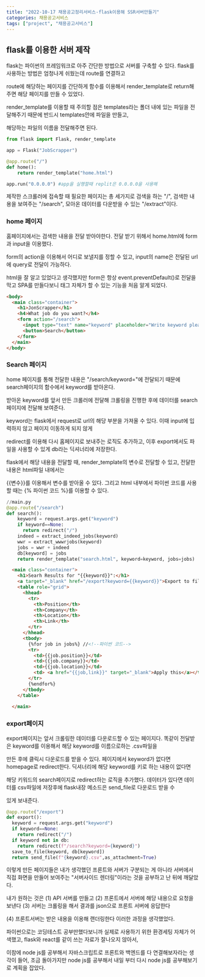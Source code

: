 ```yaml
---
title: "2022-10-17 채용공고정리서비스-flask이용해 SSR서버만들기"
categories: 채용공고서비스
tags: ["project", "채용공고서비스"]
---
```




## flask를 이용한 서버 제작

flask는 파이썬의 프레임워크로 아주 간단한 방법으로 서버를 구축할 수 있다. flask를 사용하는 방법은 엄청나게 쉬웠는데 route를 연결하고

route에 해당하는 페이지를 간단하게 함수를 이용해서 render_template로 return해주면 해당 페이지를 만들 수 있었다.

render_template를 이용할 때 주의할 점은 templates라는 폴더 내에 있는 파일을 전달해주기 때문에 반드시 templates안에 파일을 만들고,

해당하는 파일의 이름을 전달해주면 된다.  



```python
from flask import Flask, render_template

app = Flask("JobScrapper")

@app.route("/")
def home():
    return render_template("home.html")

app.run("0.0.0.0") #app을 실행할때 replit은 0.0.0.0을 사용해

```



제작한 스크롤러에 접속할 때 필요한 페이지는 총 세가지로 검색을 하는 "/", 검색한 내용을 보여주는 "/search", 모아온 데이터를 다운받을 수 있는 "/extract"이다.



### home 페이지

홈페이지에서는 검색한 내용을 전달 받아야한다. 전달 받기 위해서 home.html에 form과 input을 이용했다.

form의 action을 이용해서 어디로 보낼지를 정할 수 있고, input의 name은 전달된 url에 query로 전달이 가능하다. 

html을 잘 알고 있었다고 생각했지만 form은 항상 event.preventDefault()로 전달을 막고 SPA를 만들다보니 태그 자체가 할 수 있는 기능을 처음 알게 되었다.

```html
<body>
  <main class="container"> 
    <h1>JonScrapper</h1>
    <h4>What job do you want?</h4>
    <form action="/search">
      <input type="text" name="keyword" placeholder="Write keyword please" />
      <button>Search</button>
    </form>
  </main>
</body>
```



### Search 페이지

home 페이지를 통해 전달한 내용은 "/search/keyword="에 전달되기 때문에 search페이지의 함수에서 keyword를 받아온다.

받아온 keyword를 앞서 만든 크롤러에 전달해 크롤링을 진행한 후에 데이터를 search페이지에 전달해 보여준다.

keyword는 flask에서 request로 url의 해당 부분을 가져올 수 있다. 이때 input에 입력하지 않고 페이지 이동하게 되지 않게

redirect를 이용해 다시 홈페이지로 보내주는 로직도 추가하고, 이후 export에서도 파일을 사용할 수 있게 db라는 딕셔너리에 저장한다.

flask에서 해당 내용을 전달할 때,  render_template의 변수로 전달할 수 있고, 전달한 내용은 html파일 내에서는

{{변수}}를 이용해서 변수를 받아올 수 있다. 그리고 html 내부에서 파이썬 코드를 사용할 때는 {% 파이썬 코드 %}를 이용할 수 있다.



```python
//main.py
@app.route("/search")
def search():
    keyword = request.args.get("keyword")
    if keyword==None:
      return redirect("/")
    indeed = extract_indeed_jobs(keyword)
    wwr = extract_wwwrjobs(keyword)
    jobs = wwr + indeed
    db[keyword] = jobs
    return render_template("search.html", keyword=keyword, jobs=jobs)


```



```html
  <main class="container">
    <h1>Searh Results for "{{keyword}}":</h1>
    <a target="_blank" href="/export?keyword={{keyword}}">Export to file</a> <!--extract 페이지로 연결-->
    <table role="grid">
      <hhead>
        <tr>
          <th>Position</th>
          <th>Company</th>
          <th>Location</th>
          <th>Link</th>
        </tr>
      </hhead>
      <tbody>
        {%for job in jobs%} //<!--파이썬 코드-->
        <tr>
          <td>{{job.position}}</td>
          <td>{{job.company}}</td>
          <td>{{job.location}}</td>
          <td> <a href="{{job,link}}" target="_blank">Apply this</a></td> 
        </tr>
        {%endfor%}
      </tbody>
    </table>
   
  </main>
```



### export페이지

export페이지는 앞서 크롤링한 데이터를 다운로드할 수 있는 페이지다. 똑같이 전달받은 keyword를 이용해서 해당 keyword를 이름으로하는 .csv파일을

만든 후에 클릭시 다운로드를 받을 수 있다. 페이지에서 keyword가 없다면 homepage로 redirect한다. 딕셔너리에 해당 keyword를 키로 하는 내용이 없다면

해당 키워드의 search페이지로 redirect하는 로직을 추가했다. 데이터가 있다면 데이터를 csv파일에 저장후에 flask내장 메소드은 send_file로 다운로드 받을 수

있게 보내준다.



```python
@app.route("/export")
def export():
  keyword = request.args.get("keyword")
  if keyword==None:
    return redirect("/")
  if keyword not in db:
    return redirect(f"/search?keyword={keyword}")
  save_to_file(keyword, db[keyword])
  return send_file(f"{keyword}.csv",as_attachment=True)

```



이렇게 만든 페이지들은 내가 생각했던  프론트와 서버가 구분되는 게 아니라 서버에서 직접 화면을 만들어 보여주는 "서버사이드 렌더링"이라는 것을 공부하고 난 뒤에 깨달았다. 



내가 원하는 것은 (1) API 서버를 만들고 (2) 프론트에서 서버에 해당 내용으로 요청을 보낸다 (3) 서버는 크롤링을 해서 결과를 json으로 프론트 서버에 응답한다 

(4) 프론트서버는 받은 내용을 이용해 랜더링한다 이러한 과정을 생각했었다. 





파이썬으로는 코딩테스트 공부만했다보니까 실제로 사용하기 위한 환경세팅 자체가 어색했고, flask와 react를 같이 쓰는 자료가 잘나오지 않아서,

이참에 node js를 공부해서 자바스크립트로 프론트와 백엔드를 다 연결해보자라는 생각이 들어, 조금 돌아가지만 node js를 공부해서 내일 부터 다시 node js를 공부해보기로 계획을 잡았다.